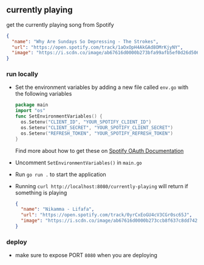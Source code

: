 ## currently playing

get the currently playing song from Spotify

```json
{
  "name": "Why Are Sundays So Depressing - The Strokes",
  "url": "https://open.spotify.com/track/1aOxOpH4AkGAd8OMrKjyNY",
  "image": "https://i.scdn.co/image/ab67616d0000b273bfa99afb5ef0d26d5064b23b"
}
```

### run locally

- Set the environment variables by adding a new file called `env.go` with the following variables

  ```go
  package main
  import "os"
  func SetEnvironmentVariables() {
    os.Setenv("CLIENT_ID", "YOUR_SPOTIFY_CLIENT_ID")
    os.Setenv("CLIENT_SECRET", "YOUR_SPOTIFY_CLIENT_SECRET")
    os.Setenv("REFRESH_TOKEN", "YOUR_SPOTIFY_REFRESH_TOKEN")
  }
  ```

  Find more about how to get these on [Spotify OAuth Documentation](https://developer.spotify.com/documentation/web-api/tutorials/code-flow)

- Uncomment `SetEnvironmentVariables()` in `main.go`

- Run `go run .` to start the application

- Running `curl http://localhost:8080/currently-playing` will return if something is playing
  ```json
  {
    "name": "Nikamma - Lifafa",
    "url": "https://open.spotify.com/track/0yrCxEoGU4cV3CGr0sc65J",
    "image": "https://i.scdn.co/image/ab67616d0000b273ccb8f637c8dd7422f4266bfa"
  }
  ```

### deploy

- make sure to expose PORT `8080` when you are deploying
